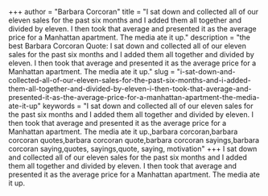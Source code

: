 +++
author = "Barbara Corcoran"
title = "I sat down and collected all of our eleven sales for the past six months and I added them all together and divided by eleven. I then took that average and presented it as the average price for a Manhattan apartment. The media ate it up."
description = "the best Barbara Corcoran Quote: I sat down and collected all of our eleven sales for the past six months and I added them all together and divided by eleven. I then took that average and presented it as the average price for a Manhattan apartment. The media ate it up."
slug = "i-sat-down-and-collected-all-of-our-eleven-sales-for-the-past-six-months-and-i-added-them-all-together-and-divided-by-eleven-i-then-took-that-average-and-presented-it-as-the-average-price-for-a-manhattan-apartment-the-media-ate-it-up"
keywords = "I sat down and collected all of our eleven sales for the past six months and I added them all together and divided by eleven. I then took that average and presented it as the average price for a Manhattan apartment. The media ate it up.,barbara corcoran,barbara corcoran quotes,barbara corcoran quote,barbara corcoran sayings,barbara corcoran saying,quotes, sayings,quote, saying, motivation"
+++
I sat down and collected all of our eleven sales for the past six months and I added them all together and divided by eleven. I then took that average and presented it as the average price for a Manhattan apartment. The media ate it up.

